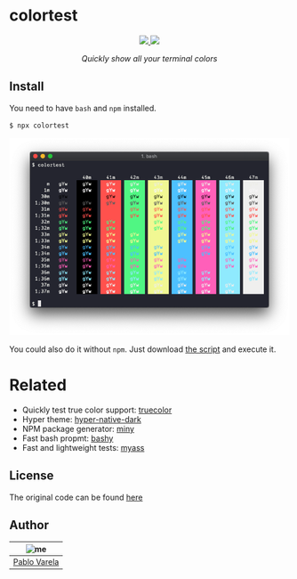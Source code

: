 # colortest

<p align="center">
  <a href="https://github.com/pablopunk/miny"><img src="https://img.shields.io/badge/made_with-miny-1eced8.svg" /> </a>
  <a href="https://www.npmjs.com/package/colortest"><img src="https://img.shields.io/npm/dt/colortest.svg" /></a>
</p>

<p align="center">
  <i>Quickly show all your terminal colors</i>
</p>


## Install

You need to have `bash` and `npm` installed.

```bash
$ npx colortest
```

![shot](https://github.com/pablopunk/art/raw/master/colortest/screenshot.png)

You could also do it without `npm`. Just download [the script](https://github.com/pablopunk/colortest/blob/master/colortest) and execute it.


# Related

* Quickly test true color support: [truecolor](https://github.com/pablopunk/truecolor)
* Hyper theme: [hyper-native-dark](https://github.com/pablopunk/hyper-native-dark)
* NPM package generator: [miny](https://github.com/pablopunk/miny)
* Fast bash propmt: [bashy](https://github.com/pablopunk/bashy)
* Fast and lightweight tests: [myass](https://github.com/pablopunk/myass)

## License

The original code can be found [here](https://unix.stackexchange.com/a/213471)


## Author

| ![me](https://gravatar.com/avatar/fa50aeff0ddd6e63273a068b04353d9d?size=100)           |
| --------------------------------- |
| [Pablo Varela](https://pablo.life)   |

